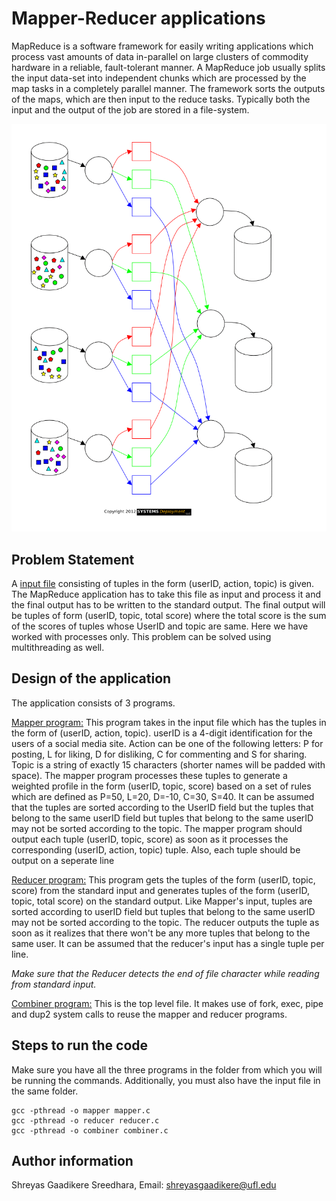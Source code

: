 # Mapper-Reducer applications

MapReduce is a software framework for easily writing applications which process vast amounts of data in-parallel on large clusters of commodity hardware in a reliable, fault-tolerant manner. A MapReduce job usually splits the input data-set into independent chunks which are processed by the map tasks in a completely parallel manner. The framework sorts the outputs of the maps, which are then input to the reduce tasks. Typically both the input and the output of the job are stored in a file-system.

![alt text](mapreduce-animation.gif)

## Problem Statement

A [input file](inputfile.txt) consisting of tuples in the form (userID, action, topic) is given. The MapReduce application has to take this file as input and process it and the final output has to be written to the standard output. The final output will be tuples of form (userID, topic, total score) where the total score is the sum of the scores of tuples whose UserID and topic are same. Here we have worked with processes only. This problem can be solved using multithreading as well. 

## Design of the application

The application consists of 3 programs.

[Mapper program:](mapper.c) This program takes in the input file which has the tuples in the form of (userID, action, topic). userID is a 4-digit identification for the users of a social media site. Action can be one of the following letters: P for posting, L for liking, D for disliking, C for commenting and S for sharing. Topic is a string of exactly 15 characters (shorter names will be padded with space). The mapper program processes these tuples to generate a weighted profile in the form (userID, topic, score) based on a set of rules which are defined as P=50, L=20, D=-10, C=30, S=40. It can be assumed that the tuples are sorted according to the UserID field but the tuples that belong to the same userID field but tuples that belong to the same userID may not be sorted according to the topic. The mapper program should output each tuple (userID, topic, score) as soon as it processes the corresponding (userID, action, topic) tuple. Also, each tuple should be output on a seperate line

[Reducer program:](reducer.c) This program gets the tuples of the form (userID, topic, score) from the standard input and generates tuples of the form (userID, topic, total score) on the standard output. Like Mapper's input, tuples are sorted according to userID field but tuples that belong to the same userID may not be sorted according to the topic. The reducer outputs the tuple as soon as it realizes that there won't be any more tuples that belong to the same user. It can be assumed that the reducer's input has a single tuple per line.

_Make sure that the Reducer detects the end of file character while reading from standard input._

[Combiner program:](combiner.c) This is the top level file. It makes use of fork, exec, pipe and dup2 system calls to reuse the mapper and reducer programs. 

## Steps to run the code

Make sure you have all the three programs in the folder from which you will be running the commands. Additionally, you must also have the input file in the same folder. 

```
gcc -pthread -o mapper mapper.c
gcc -pthread -o reducer reducer.c
gcc -pthread -o combiner combiner.c
```

## Author information

Shreyas Gaadikere Sreedhara, Email: shreyasgaadikere@ufl.edu

